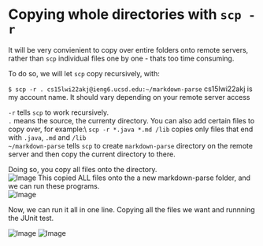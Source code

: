 # Copying whole directories with ```scp -r```
It will be very convienient to copy over entire folders onto remote servers,
rather than ```scp``` individual files one by one - thats too time consuming.

To do so, we will let ```scp``` copy recursively, with:

```$ scp -r . cs15lwi22akj@ieng6.ucsd.edu:~/markdown-parse``` 
cs15lwi22akj is my account name. It should vary depending on your remote server access
 
```-r``` tells ```scp``` to work recursively.\
```.``` means the source, the currenty directory. You can also add certain files to copy over, for example:\ 
```scp -r *.java *.md /lib``` copies only files that end with ```.java```, ```.md``` and ```/lib```\
```~/markdown-parse``` tells ```scp``` to create ```markdown-parse``` directory on the remote server and then copy the current directory to there.

 Doing so, you copy all files onto the directory.\
 ![Image](sc1.png)
This copied ALL files onto the a new markdown-parse folder, and we can run these programs.\
![Image](sc2.png)

Now, we can run it all in one line.
Copying all the files we want and runnning the JUnit test.

![Image](sc4.png)
![Image](sc3.png)